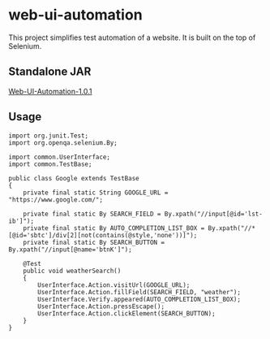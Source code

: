 # web-ui-automation

This project simplifies test automation of a website. It is built on the top of Selenium.

## Standalone JAR

[Web-UI-Automation-1.0.1](https://github.com/gartenkralle/web-ui-automation/releases/download/1.0.1/web-ui-automation-1.0.1.jar)

## Usage

```
import org.junit.Test;
import org.openqa.selenium.By;

import common.UserInterface;
import common.TestBase;

public class Google extends TestBase
{
    private final static String GOOGLE_URL = "https://www.google.com/";
    
    private final static By SEARCH_FIELD = By.xpath("//input[@id='lst-ib']");
    private final static By AUTO_COMPLETION_LIST_BOX = By.xpath("//*[@id='sbtc']/div[2][not(contains(@style,'none'))]");
    private final static By SEARCH_BUTTON = By.xpath("//input[@name='btnK']");
    
    @Test
    public void weatherSearch()
    {
        UserInterface.Action.visitUrl(GOOGLE_URL);
        UserInterface.Action.fillField(SEARCH_FIELD, "weather");
        UserInterface.Verify.appeared(AUTO_COMPLETION_LIST_BOX);
        UserInterface.Action.pressEscape();
        UserInterface.Action.clickElement(SEARCH_BUTTON);
    }
}
```
